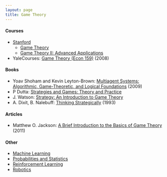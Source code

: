 ```yaml
---
layout: page
title: Game Theory
---
```

#### Courses
* [Stanford](https://www.youtube.com/user/stanfordonline/playlists)
  * [Game Theory](https://online.stanford.edu/courses/soe-ycs0002-game-theory)
  * [Game Theory II: Advanced Applications](https://online.stanford.edu/courses/soe-ycs0004-game-theory-ii-advanced-applications)
* YaleCourses: [Game Theory (Econ 159)](https://www.youtube.com/watch?v=nM3rTU927io) (2008)


#### Books
* Yoav Shoham and Kevin Leyton-Brown: [Multiagent Systems: Algorithmic, Game-Theoretic, and Logical Foundations](http://www.masfoundations.org/) (2009)
* P Dutta: [Strategies and Games: Theory and Practice](https://www.amazon.com/Strategies-Games-Practice-Prajit-Dutta/dp/0262041693)
* J. Watson: [Strategy: An Introduction to Game Theory](https://www.amazon.com/Strategy-Introduction-Game-Theory-Third/dp/0393918386/ref=sr_1_1?dchild=1&keywords=joel+watson&qid=1621732661&s=books&sr=1-1)
* A. Dixit, B. Nalebuff: [Thinking Strategically](https://www.amazon.com/Thinking-Strategically-Competitive-Business-Paperback/dp/0393310353/ref=sr_1_1?dchild=1&keywords=thinking+strategically&qid=1621732766&s=books&sr=1-1) (1993)

#### Articles
* Matthew O. Jackson: [A Brief Introduction to the Basics of Game Theory](https://papers.ssrn.com/sol3/papers.cfm?abstract_id=1968579) (2011)


#### Other
* [Machine Learning](/machine_learning)
* [Probabilities and Statistics](/probabilities_and_statistics)
* [Reinforcement Learning](/reinforcement_learning)
* [Robotics](/robotics)
